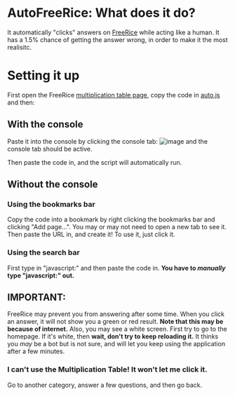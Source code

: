 # AutoFreeRice: What does it do?
It automatically "clicks" answers on [FreeRice](https://beta.freerice.com) while acting like a human. It has a 1.5% chance of getting the answer wrong, in order to make it the most realisitc.

# Setting it up

First open the FreeRice [multiplication table page](https://freerice.com/categories/multiplication-table), copy the code in [auto.js](/auto.js) and then:

## With the console

Paste it into the console by clicking the console tab:
![image](https://user-images.githubusercontent.com/72562754/146689841-60189cac-7a6f-48e3-b02e-98d954e9d8fe.png)
and the console tab should be active.

Then paste the code in, and the script will automatically run.



## Without the console

### Using the bookmarks bar
Copy the code into a bookmark by right clicking the bookmarks bar and clicking "Add page...". You may or may not need to open a new tab to see it. Then paste the URL in, and create it! To use it, just click it.

### Using the search bar
First type in "javascript:" and then paste the code in. **You have to _manually_ type "javascript:" out.**

## IMPORTANT:

FreeRice may prevent you from answering after some time. When you click an answer, it will not show you a green or red result. **Note that this may be because of internet.** Also, you may see a white screen. First try to go to the homepage. If it's white, then **wait, don't try to keep reloading it.** It thinks you _may_ be a bot but is not sure, and will let you keep using the application after a few minutes.

### I can't use the Multiplication Table! It won't let me click it.

Go to another category, answer a few questions, and then go back.

